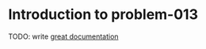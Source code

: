 # Introduction to problem-013

TODO: write [great documentation](http://jacobian.org/writing/great-documentation/what-to-write/)
